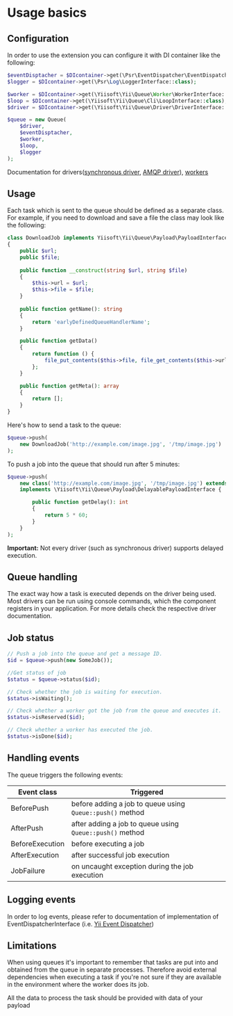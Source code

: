 Usage basics
============


Configuration
-------------

In order to use the extension you can configure it with DI container like the following:

```php
$eventDisptacher = $DIcontainer->get(\Psr\EventDispatcher\EventDispatcherInterface::class);
$logger = $DIcontainer->get(\Psr\Log\LoggerInterface::class);

$worker = $DIcontainer->get(\Yiisoft\Yii\Queue\Worker\WorkerInterface::class);
$loop = $DIcontainer->get(\Yiisoft\Yii\Queue\Cli\LoopInterface::class);
$driver = $DIcontainer->get(\Yiisoft\Yii\Queue\Driver\DriverInterface::class);

$queue = new Queue(
    $driver,
    $eventDisptacher,
    $worker,
    $loop,
    $logger
);
```

Documentation for drivers([synchronous driver](driver-sync.md), [AMQP driver](https://github.com/yiisoft/yii-queue-amqp)), 
[workers](worker.md)


Usage
-----

Each task which is sent to the queue should be defined as a separate class.
For example, if you need to download and save a file the class may look like the following:

```php
class DownloadJob implements Yiisoft\Yii\Queue\Payload\PayloadInterface
{
    public $url;
    public $file;
    
    public function __construct(string $url, string $file)
    {
        $this->url = $url;
        $this->file = $file;
    }
    
    public function getName(): string
    {
        return 'earlyDefinedQueueHandlerName';
    }

    public function getData()
    {
        return function () {
            file_put_contents($this->file, file_get_contents($this->url));
        };
    }

    public function getMeta(): array
    {
        return [];
    }
}
```

Here's how to send a task to the queue:

```php
$queue->push(
    new DownloadJob('http://example.com/image.jpg', '/tmp/image.jpg')
);
```
To push a job into the queue that should run after 5 minutes:

```php
$queue->push(
    new class('http://example.com/image.jpg', '/tmp/image.jpg') extends DownloadJob 
    implements \Yiisoft\Yii\Queue\Payload\DelayablePayloadInterface {

        public function getDelay(): int
        {
            return 5 * 60;
        }
    }
);
```

**Important:** Not every driver (such as synchronous driver) supports delayed execution.


Queue handling
--------------

The exact way how a task is executed depends on the driver being used. Most drivers can be run using
console commands, which the component registers in your application. For more details check the respective
driver documentation.


Job status
----------

```php
// Push a job into the queue and get a message ID.
$id = $queue->push(new SomeJob());

//Get status of job
$status = $queue->status($id);

// Check whether the job is waiting for execution.
$status->isWaiting();

// Check whether a worker got the job from the queue and executes it.
$status->isReserved($id);

// Check whether a worker has executed the job.
$status->isDone($id);
```


Handling events
---------------

The queue triggers the following events:

| Event class        | Triggered                                                 |
|--------------------|-----------------------------------------------------------|
| BeforePush         | before adding a job to queue using `Queue::push()` method |
| AfterPush          | after adding a job to queue using `Queue::push()` method  |
| BeforeExecution    | before executing a job                                    |
| AfterExecution     | after successful job execution                            |
| JobFailure         | on uncaught exception during the job execution            |

Logging events
--------------

In order to log events, please refer to documentation of implementation of EventDispatcherInterface
(i.e. [Yii Event Dispatcher](https://github.com/yiisoft/event-dispatcher#events-hierarchy))

Limitations
-----------

When using queues it's important to remember that tasks are put into and obtained from the queue in separate
processes. Therefore avoid external dependencies when executing a task if you're not sure if they are available in
the environment where the worker does its job.

All the data to process the task should be provided with data of your payload
